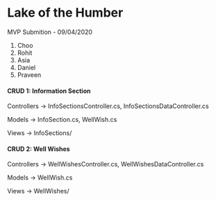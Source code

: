 <h1>Lake of the Humber</h1>

MVP Submition - 09/04/2020

1. Choo 
2. Rohit
3. Asia
4. Daniel
5. Praveen
<h4>CRUD 1: Information Section</h4>

Controllers -> InfoSectionsController.cs, InfoSectionsDataController.cs

Models -> InfoSection.cs, WellWish.cs

Views -> InfoSections/


<h4>CRUD 2: Well Wishes</h4>

Controllers -> WellWishesController.cs, WellWishesDataController.cs

Models -> WellWish.cs

Views -> WellWishes/
